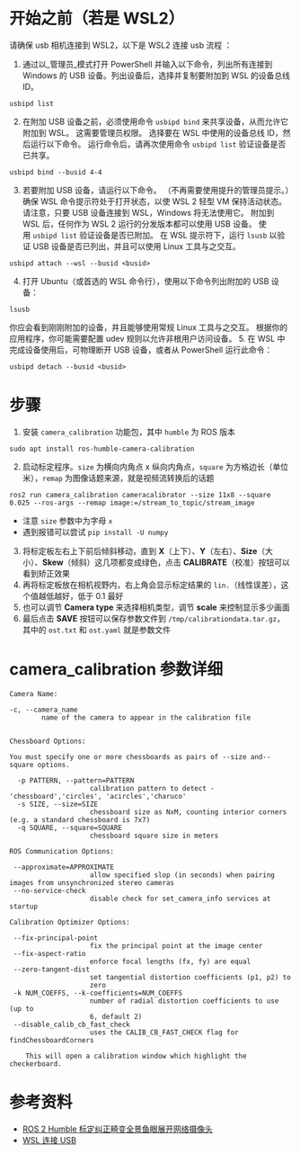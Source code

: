 # 开始之前（若是 WSL2）
请确保 usb 相机连接到 WSL2，以下是 WSL2 连接 usb 流程 ：
1. 通过以_管理员_模式打开 PowerShell 并输入以下命令，列出所有连接到 Windows 的 USB 设备。列出设备后，选择并复制要附加到 WSL 的设备总线 ID。
```
usbipd list
```

2. 在附加 USB 设备之前，必须使用命令 `usbipd bind` 来共享设备，从而允许它附加到 WSL。 这需要管理员权限。 选择要在 WSL 中使用的设备总线 ID，然后运行以下命令。 运行命令后，请再次使用命令 `usbipd list` 验证设备是否已共享。
```
usbipd bind --busid 4-4
```

3. 若要附加 USB 设备，请运行以下命令。 （不再需要使用提升的管理员提示。）确保 WSL 命令提示符处于打开状态，以使 WSL 2 轻型 VM 保持活动状态。 请注意，只要 USB 设备连接到 WSL，Windows 将无法使用它。 附加到 WSL 后，任何作为 WSL 2 运行的分发版本都可以使用 USB 设备。 使用 `usbipd list` 验证设备是否已附加。 在 WSL 提示符下，运行 `lsusb` 以验证 USB 设备是否已列出，并且可以使用 Linux 工具与之交互。
```
usbipd attach --wsl --busid <busid>
```

4. 打开 Ubuntu（或首选的 WSL 命令行），使用以下命令列出附加的 USB 设备：
```
lsusb
```

你应会看到刚刚附加的设备，并且能够使用常规 Linux 工具与之交互。 根据你的应用程序，你可能需要配置 udev 规则以允许非根用户访问设备。
5. 在 WSL 中完成设备使用后，可物理断开 USB 设备，或者从 PowerShell 运行此命令：
```
usbipd detach --busid <busid>
```

# 步骤
1. 安装 `camera_calibration` 功能包，其中 `humble` 为 ROS 版本
```shell
sudo apt install ros-humble-camera-calibration
```
2. 启动标定程序。`size` 为横向内角点 x 纵向内角点，`square` 为方格边长（单位米），`remap` 为图像话题来源，就是视频流转换后的话题
```shell
ros2 run camera_calibration cameracalibrator --size 11x8 --square 0.025 --ros-args --remap image:=/stream_to_topic/stream_image
```
- 注意 `size` 参数中为字母 `x`
- 遇到报错可以尝试 `pip install -U numpy`
3. 将标定板左右上下前后倾斜移动，直到 **X**（上下）、**Y**（左右）、**Size**（大小）、**Skew**（倾斜）这几项都变成绿色，点击 **CALIBRATE**（校准）按钮可以看到矫正效果
4. 再将标定板放在相机视野内，右上角会显示标定结果的 `lin.`（线性误差），这个值越低越好，低于 0.1 最好
5. 也可以调节 **Camera type** 来选择相机类型，调节 **scale** 来控制显示多少画面
6. 最后点击 **SAVE** 按钮可以保存参数文件到 `/tmp/calibrationdata.tar.gz`，其中的 `ost.txt` 和 `ost.yaml` 就是参数文件
# camera_calibration 参数详细
```shell
Camera Name:

-c, --camera_name
        name of the camera to appear in the calibration file


Chessboard Options:

You must specify one or more chessboards as pairs of --size and--square options.

  -p PATTERN, --pattern=PATTERN
                    calibration pattern to detect - 'chessboard','circles', 'acircles','charuco'
  -s SIZE, --size=SIZE
                    chessboard size as NxM, counting interior corners (e.g. a standard chessboard is 7x7)
  -q SQUARE, --square=SQUARE
                    chessboard square size in meters

ROS Communication Options:

 --approximate=APPROXIMATE
                    allow specified slop (in seconds) when pairing images from unsynchronized stereo cameras
 --no-service-check
                    disable check for set_camera_info services at startup

Calibration Optimizer Options:

 --fix-principal-point
                    fix the principal point at the image center
 --fix-aspect-ratio
                    enforce focal lengths (fx, fy) are equal
 --zero-tangent-dist
                    set tangential distortion coefficients (p1, p2) to
                    zero
 -k NUM_COEFFS, --k-coefficients=NUM_COEFFS
                    number of radial distortion coefficients to use (up to
                    6, default 2)
 --disable_calib_cb_fast_check
                    uses the CALIB_CB_FAST_CHECK flag for findChessboardCorners

    This will open a calibration window which highlight the checkerboard.
```
# 参考资料
- [ROS 2 Humble 标定纠正畸变全景鱼眼展开网络摄像头](https://blog.csdn.net/duanluan/article/details/131091855)
- [WSL 连接 USB](https://learn.microsoft.com/zh-cn/windows/wsl/connect-usb)
